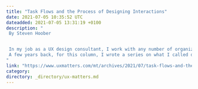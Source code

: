 ```yaml
---
title: "Task Flows and the Process of Designing Interactions"
date: 2021-07-05 10:35:52 UTC
dateadded: 2021-07-05 13:31:19 +0100
description: "
 By Steven Hoober 


 In my job as a UX design consultant, I work with any number of organizations—and often with their in-house designers. This means one of my biggest consulting duties is explaining myself. Why is something a good idea, or what is the best way to approach a task or problem. I derive the subjects of most of my columns directly from my work. The most common occurrence for me is that I’ve typed a long explanation of a process or created a design pattern for a client organization, and I realize that I’m repeating the same work for others. So, if I can generalize something, I try to share it. 
 A few years back, for this column, I wrote a series on what I called design tools, covering software, deliverables, and design methods that I commonly used. Lately, my six-year-old column “Tools for Mobile UX Design: Task Flows” has been coming up in discussions about this topic. While it’s not truly out of date, and I still agree with everything it says, it was a bit broad and offered almost too many options. So let’s dive into this topic again, and I’ll discuss some very specific tactics that really help organizations of all sorts get a handle on the design of interactions. Read More 
"
link: "https://www.uxmatters.com/mt/archives/2021/07/task-flows-and-the-process-of-designing-interactions.php"
category:
directory: _directory/ux-matters.md
---
```

